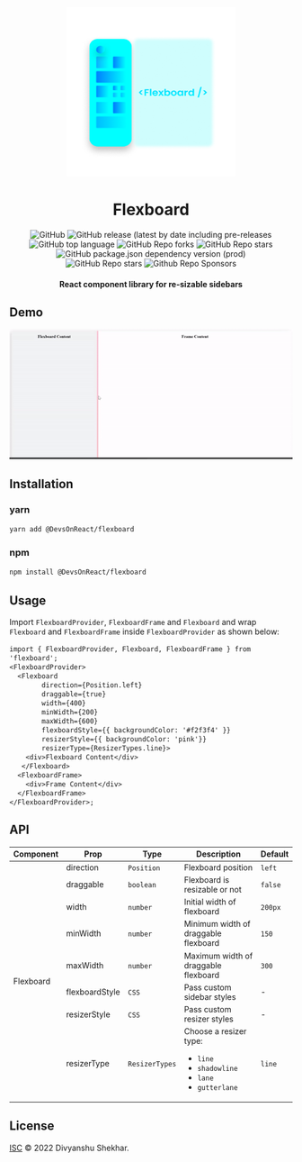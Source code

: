 <div align="center">
<img src="./img/Flexboard_icon.png" height=300 width=300 alt="Flexboard Logo">
<h1>Flexboard</h1>
</div>

<!-- Repository stats -->

<div align="center">

<img alt="GitHub" src="https://img.shields.io/github/license/DevsOnReact/flexboard?style=plastic">

<img alt="GitHub release (latest by date including pre-releases" src="https://img.shields.io/github/v/release/DevsOnReact/flexboard?include_prereleases">

<br>

<img alt="GitHub top language" src="https://img.shields.io/github/languages/top/DevsOnReact/flexboard?style=plastic">

<img alt="GitHub Repo forks" src="https://img.shields.io/github/forks/DevsOnReact/flexboard?style=plastic">

<img alt="GitHub Repo stars" src="https://img.shields.io/github/stars/DevsOnReact/flexboard?style=plastic">

<img alt="GitHub package.json dependency version (prod)" src="https://img.shields.io/github/package-json/dependency-version/DevsOnReact/flexboard/react?style=plastic">

<br>

<img alt="GitHub Repo stars" src="https://img.shields.io/github/contributors-anon/DevsOnReact/flexboard">

<img alt="Github Repo Sponsors" src="https://img.shields.io/github/sponsors/DevsOnReact?style=plastic)">

<h4>React component library for re-sizable sidebars</h4>

</div>

<!-- Demo -->

## Demo

![react-pro-sidebar](./img/Flexboard_demo.gif)

<!-- Installation -->

## Installation

### yarn

```bash
yarn add @DevsOnReact/flexboard
```

### npm

```bash
npm install @DevsOnReact/flexboard
```

<!-- Usage -->

## Usage

Import `FlexboardProvider`, `FlexboardFrame` and `Flexboard` and wrap `Flexboard` and `FlexboardFrame` inside `FlexboardProvider` as shown below:

```tsx
import { FlexboardProvider, Flexboard, FlexboardFrame } from 'flexboard';
<FlexboardProvider>
  <Flexboard
        direction={Position.left}
        draggable={true}
        width={400}
        minWidth={200}
        maxWidth={600}
        flexboardStyle={{ backgroundColor: '#f2f3f4' }}
        resizerStyle={{ backgroundColor: 'pink'}}
        resizerType={ResizerTypes.line}>
    <div>Flexboard Content</div>
   </Flexboard>
  <FlexboardFrame>
    <div>Frame Content</div>
  </FlexboardFrame>
</FlexboardProvider>;
```

<!-- API -->

## API

<table>
    <thead>
        <tr>
            <th>Component</th>
            <th>Prop</th>
            <th>Type</th>
            <th>Description</th>
            <th>Default</th>
        </tr>
    </thead>
    <tbody>
        <tr>
            <td rowspan=10>Flexboard</td>
            <td >direction</td>
            <td><code>Position</code></td>
            <td>Flexboard position</td>
            <td><code>left</code></td>
        </tr>
        <tr>
            <td>draggable</td>
            <td><code>boolean</code></td>
            <td>Flexboard is resizable or not</td>
            <td><code>false</code></td>
        </tr>
        <tr>
            <td>width</td>
            <td><code>number</code></td>
            <td>Initial width of flexboard</td>
            <td><code>200px</code></td>
        </tr>
        <tr>
            <td>minWidth</td>
            <td><code>number</code></td>
            <td>Minimum width of draggable flexboard</td>
            <td><code>150</code></td>
        </tr>
        <tr>
            <td>maxWidth</td>
            <td><code>number</code></td>
            <td>Maximum width of draggable flexboard</td>
            <td><code>300</code></td>
        </tr>
        <tr>
            <td>flexboardStyle</td>
            <td><code>CSS</code></td>
            <td>Pass custom sidebar styles</td>
            <td>-</td>
        </tr>
        <tr>
            <td>resizerStyle</td>
            <td><code>CSS</code></td>
            <td>Pass custom resizer styles</td>
            <td>-</td>
        </tr>
        <tr>
            <td>resizerType</td>
            <td><code>ResizerTypes</code></td>
            <td>Choose a resizer type: <ul><li><code>line</code></li><li><code>shadowline</code></li><li><code>lane</code></li><li><code>gutterlane</code></li></ul></td>
            <td><code>line</code></td>
        </tr>
    </tbody>
</table>

<!-- License -->

## License

[ISC](LICENSE) © 2022 Divyanshu Shekhar.
